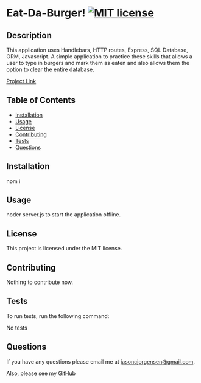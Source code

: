 
  # Eat-Da-Burger! [![MIT license](https://img.shields.io/badge/License-MIT-blue.svg)](https://lbesson.mit-license.org/)

  
  ## Description
  This application uses Handlebars, HTTP routes, Express, SQL Database, ORM, Javascript. A simple application to practice these skills that allows a user to type in burgers and mark them as eaten and also allows them the option to clear the entire database.  

  [Project Link](https://desolate-plains-77981.herokuapp.com/)

  ## Table of Contents

  * [Installation](#installation)
  * [Usage](#usage)
  * [License](#license)
  * [Contributing](#contributing)
  * [Tests](#tests)
  * [Questions](#questions)

  ## Installation

  npm i

  ## Usage

  noder server.js to start the application offline.

  ## License

  This project is licensed under the MIT license.

  ## Contributing
  Nothing to contribute now.

  ## Tests

  To run tests, run the following command: 

  No tests

  ## Questions
  If you have any questions please email me at jasoncjorgensen@gmail.com.

  Also, please see my [GitHub](https://github.com/Jason-Jorgensen)

